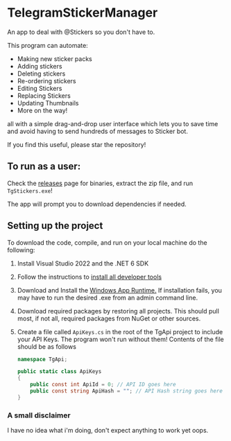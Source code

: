 # TelegramStickerManager
An app to deal with @Stickers so you don't have to.

This program can automate: 
- Making new sticker packs
- Adding stickers
- Deleting stickers
- Re-ordering stickers
- Editing Stickers
- Replacing Stickers
- Updating Thumbnails
- More on the way!

all with a simple drag-and-drop user interface which lets you to save time and avoid having to send hundreds of messages to Sticker bot.

If you find this useful, please star the repository!

## To run as a user:
Check the [releases](https://github.com/Liusef/TelegramStickerManager/releases) page for binaries, extract the zip file, and run `TgStickers.exe`! 

The app will prompt you to download dependencies if needed.

## Setting up the project
To download the code, compile, and run on your local machine do the following:

1. Install Visual Studio 2022 and the .NET 6 SDK
2. Follow the instructions to [install all developer tools](https://docs.microsoft.com/en-us/windows/apps/windows-app-sdk/set-up-your-development-environment?tabs=vs-2022)
3. Download and Install the [Windows App Runtime.](https://aka.ms/windowsappsdk/1.0-stable/msix-installer) If installation fails, you may have to run the desired .exe from an admin command line.
4. Download required packages by restoring all projects. This should pull most, if not all, required packages from NuGet or other sources.
5. Create a file called `ApiKeys.cs` in the root of the TgApi project to include your API Keys. The program won't run without them! Contents of the file should be as follows

    ```c#
    namespace TgApi;
    
    public static class ApiKeys
    {
        public const int ApiId = 0; // API ID goes here
        public const string ApiHash = ""; // API Hash string goes here
    }
    
    ```

### A small disclaimer

I have no idea what i'm doing, don't expect anything to work yet oops.

